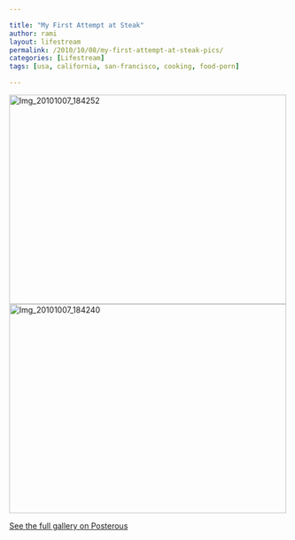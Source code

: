 ```yaml
---

title: "My First Attempt at Steak"
author: rami
layout: lifestream 
permalink: /2010/10/08/my-first-attempt-at-steak-pics/
categories: [Lifestream]
tags: [usa, california, san-francisco, cooking, food-porn]

---
```


<div class='p_embed p_image_embed'>
  <a href="http://139.59.20.41/wp-content/uploads/2011/12/img_20101007_184252-scaled-1000.jpg"><img alt="Img_20101007_184252" height="377" src="http://139.59.20.41/wp-content/uploads/2011/12/img_20101007_184252-scaled-1000.jpg?w=300" width="500" /></a><br /> <a href="http://139.59.20.41/wp-content/uploads/2011/12/img_20101007_184240-scaled-1000.jpg"><img alt="Img_20101007_184240" height="377" src="http://139.59.20.41/wp-content/uploads/2011/12/img_20101007_184240-scaled-1000.jpg?w=300" width="500" /></a></p> 
  
  <div class='p_see_full_gallery'>
    <a href="http://blog.ramitaibah.com/my-first-attempt-at-steak-pics">See the full gallery on Posterous</a>
  </div>
</div>

